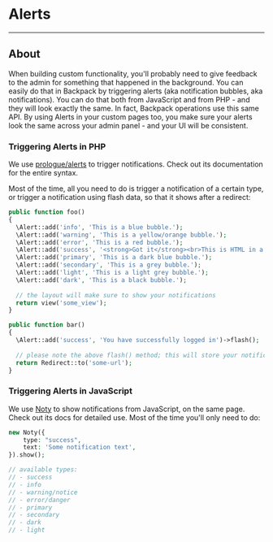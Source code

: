 # Alerts

---

<a name="about"></a>
## About

When building custom functionality, you'll probably need to give feedback to the admin for something that happened in the background. You can easily do that in Backpack by triggering alerts (aka notification bubbles, aka notifications). You can do that both from JavaScript and from PHP - and they will look exactly the same. In fact, Backpack operations use this same API. By using Alerts in your custom pages too, you make sure your alerts look the same across your admin panel - and your UI will be consistent.


<a name="notification-bubbles-in-php"></a>
### Triggering Alerts in PHP

We use [prologue/alerts](https://github.com/prologuephp/alerts#adding-alerts-through-alert-levels) to trigger notifications. Check out its documentation for the entire syntax. 

Most of the time, all you need to do is trigger a notification of a certain type, or trigger a notification using flash data, so that it shows after a redirect:

```php
public function foo() 
{
  \Alert::add('info', 'This is a blue bubble.');
  \Alert::add('warning', 'This is a yellow/orange bubble.');
  \Alert::add('error', 'This is a red bubble.');
  \Alert::add('success', '<strong>Got it</strong><br>This is HTML in a green bubble.');
  \Alert::add('primary', 'This is a dark blue bubble.');
  \Alert::add('secondary', 'This is a grey bubble.');
  \Alert::add('light', 'This is a light grey bubble.');
  \Alert::add('dark', 'This is a black bubble.');
  
  // the layout will make sure to show your notifications
  return view('some_view');
}

public function bar()
{
  \Alert::add('success', 'You have successfully logged in')->flash();
 
  // please note the above flash() method; this will store your notification in a session variable, so that you can redirect to another page, but the notification will still be shown (on the page you redirect to)
  return Redirect::to('some-url');
}
```

<a name="notification-bubbles-in-javascript"></a>
### Triggering Alerts in JavaScript

We use [Noty](https://ned.im/noty/#/) to show notifications from JavaScript, on the same page. Check out its docs for detailed use. Most of the time you'll only need to do:

```php
new Noty({
    type: "success",
    text: 'Some notification text',
}).show();

// available types: 
// - success
// - info
// - warning/notice
// - error/danger
// - primary
// - secondary
// - dark
// - light
```